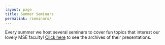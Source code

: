 ```yaml
---
layout: page
title: Summer Seminars
permalink: /seminars/
---
```


Every summer we host several seminars to cover fun topics that interest our lovely MSE faculty! [Click here](https://drive.google.com/drive/folders/1UhRLPMH1kJdLmTYjJtXUH7ZNjJNJ999b?usp=sharing "Archive") to see the archives of their presentations.


